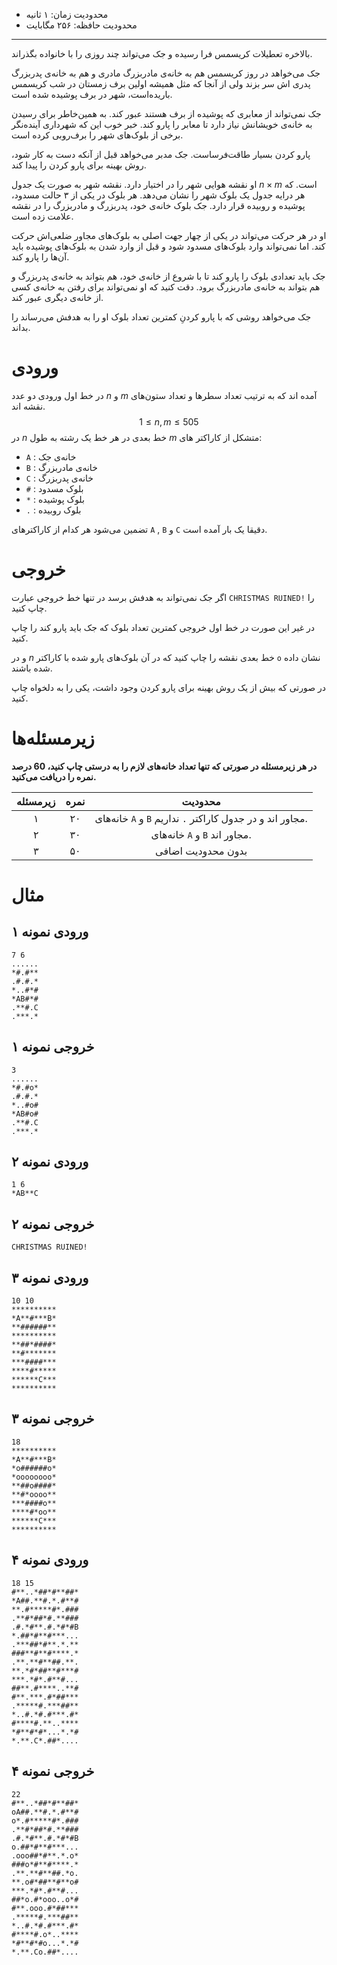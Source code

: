 + محدودیت زمان: ۱ ثانیه
+ محدودیت حافظه: ۲۵۶ مگابایت

----------

بالاخره تعطیلات کریسمس فرا رسیده و جک می‌تواند چند روزی را با خانواده بگذراند.

جک می‌خواهد در روز کریسمس هم به خانه‌ی مادربزرگ مادری و هم به خانه‌ی پدربزرگ پدری اش سر بزند ولی از آنجا که مثل همیشه اولین برف زمستان در شب کریسمس باریده‌است، شهر در برف پوشیده شده است.

جک نمی‌تواند از معابری که پوشیده از برف هستند عبور کند. به همین‌خاطر برای رسیدن به خانه‌ی خویشانش نیاز دارد تا معابر را پارو کند. خبر خوب این که شهرداری آینده‌نگر برخی از بلوک‌های شهر را برف‌روبی کرده است.

پارو کردن بسیار طاقت‌فرساست. جک مدبر می‌خواهد قبل از آنکه دست به کار شود، روش بهینه برای پارو کردن را پیدا کند.

او نقشه هوایی شهر را در اختیار دارد. نقشه شهر به صورت یک جدول $n \times m$ است. که هر درایه جدول یک بلوک شهر را نشان می‌دهد. هر بلوک در یکی از ۳ حالت مسدود، پوشیده و روبیده قرار دارد.
جک بلوک خانه‌ی خود، پدربزرگ و مادربزرگ را در نقشه علامت زده است.

او در هر حرکت می‌تواند در یکی از چهار جهت اصلی به بلوک‌های مجاور ضلعی‌اش حرکت کند. اما نمی‌تواند وارد بلوک‌های مسدود شود و قبل از وارد شدن به بلوک‌های پوشیده باید آن‌ها را پارو کند.

جک باید تعدادی بلوک را پارو کند تا با شروع از خانه‌ی خود، هم بتواند به خانه‌ی پدربزرگ و هم بتواند به خانه‌ی مادربزرگ برود. دقت کنید که او نمی‌تواند برای رفتن به خانه‌ی کسی از خانه‌ی دیگری عبور کند.

جک می‌خواهد روشی که با پارو کردنِ کمترین تعداد بلوک او را به هدفش می‌رساند را بداند.

# ورودی

در خط اول ورودی دو عدد $n$ و $m$ آمده اند که به ترتیب تعداد سطر‌ها و تعداد ستون‌های نقشه اند.
$$ 1 \leq n, m \leq 505 $$
در $n$ خط بعدی در هر خط یک رشته به طول $m$ متشکل از کاراکتر های:
+ $\texttt{A}$ : خانه‌ی جک
+ $\texttt{B}$ : خانه‌ی مادربزرگ
+ $\texttt{C}$ : خانه‌ی پدربزرگ
+ $\texttt{\#}$ : بلوک مسدود
+ $\texttt{*}$ : بلوک پوشیده
+ $\texttt{.}$ : بلوک روبیده

تضمین می‌شود هر کدام از کاراکتر‌های $\texttt{A}$ , $\texttt{B}$ و $\texttt{C}$ دقیقا یک بار آمده است.

# خروجی

اگر جک نمی‌تواند به هدفش برسد در تنها خط خروجی عبارت `CHRISTMAS RUINED!` را چاپ کنید.

در غیر این صورت در خط اول خروجی کمترین تعداد بلوک که جک باید پارو کند را چاپ کنید.

و در  $n$ خط بعدی نقشه را چاپ کنید که در آن بلوک‌های پارو شده با کاراکتر $\texttt{o}$ نشان داده شده باشند.

در صورتی که بیش از یک روش بهینه برای پارو کردن وجود داشت، یکی را به دلخواه چاپ کنید.

# زیرمسئله‌ها

**در هر زیر‌مسئله در صورتی که تنها تعداد خانه‌های لازم را به درستی چاپ کنید، $60$ درصد نمره را دریافت می‌کنید.**

|        زیرمسئله  |  نمره	|   محدودیت       
|:------------------:|:----------:|:------------------:|
|       ۱   |   ۲۰         | خانه‌های $\texttt{A}$ و $\texttt{B}$ مجاور اند و در جدول کاراکتر $\texttt{.}$ نداریم.    |
|       ۲   |   ۳۰         |   خانه‌های $\texttt{A}$ و $\texttt{B}$ مجاور اند.     |
|       ۳   |   ۵۰         |       بدون محدودیت اضافی     |

# مثال
## ورودی نمونه ۱
```
7 6
......
*#.#**
.#.#.*
*..#*#
*AB#*#
.**#.C
.***.*
```


## خروجی نمونه ۱
```
3
......
*#.#o*
.#.#.*
*..#o#
*AB#o#
.**#.C
.***.*
```

## ورودی نمونه ۲
```
1 6
*AB**C
```


## خروجی نمونه ۲
```
CHRISTMAS RUINED!
```

## ورودی نمونه ۳
```
10 10
**********
*A**#***B*
**######**
**********
**##*####*
**#*******
***####***
****#*****
******C***
**********
```


## خروجی نمونه ۳
```
18
**********
*A**#***B*
*o######o*
*oooooooo*
**##o####*
**#*oooo**
***####o**
****#*oo**
******C***
**********
```

## ورودی نمونه ۴
```
18 15
#**..*##*#**##*
*A##.**#.*.#**#
**.#*****#*.###
.**#*##*#.**###
.#.*#**.#.*#*#B
*.##*#**#***...
.***##*#**.*.**
###**#**#****.*
.**.**#**##.**.
**.*#*##**#***#
***.*#*.#**#...
##**.#****..**#
#**.***.#*##***
.*****#.***##**
*..#.*#.#***.#*
#****#.**..****
*#**#*#*...*.*#
*.**.C*.##*....
```


## خروجی نمونه ۴
```
22
#**..*##*#**##*
oA##.**#.*.#**#
o*.#*****#*.###
.**#*##*#.**###
.#.*#**.#.*#*#B
o.##*#**#***...
.ooo##*#**.*.o*
###o*#**#****.*
.**.**#**##.*o.
**.o#*##**#**o#
***.*#*.#**#...
##*o.#*ooo..o*#
#**.ooo.#*##***
.*****#.***##**
*..#.*#.#***.#*
#****#.o*..****
*#**#*#o...*.*#
*.**.Co.##*....
```